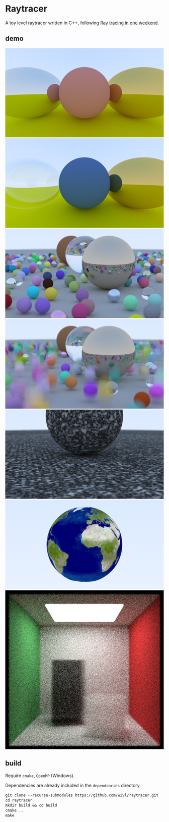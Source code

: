 # Raytracer

A toy level raytracer written in C++, following [Ray tracing in one weekend](https://raytracing.github.io/).

## demo

![](./assets/image.png)
![](./assets/2023-05-08-22-19.png)
![](./assets/2023-05-09-22-32.png)
![](./assets/2023-05-12-11-26.png)
![](./assets/2023-05-15-23-58.png)
![](./assets/2023-05-16-10-08.png)
![](./assets/2023-05-18-19-19.png)

## build

Require <code>cmake</code>, <code>OpenMP</code> (Windows).

Dependencies are already included in the <code>dependencies</code> directory.

```
git clone --recurse-submodules https://github.com/wivl/raytracer.git
cd raytracer
mkdir build && cd build
cmake ..
make
```
